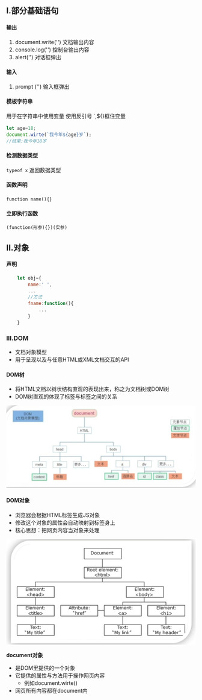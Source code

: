## I.部分基础语句

#### 输出
1. document.write('') 文档输出内容
2. console.log('') 控制台输出内容
3. alert('') 对话框弹出
#### 输入
1. prompt ('')  输入框弹出

#### 模板字符串
用于在字符串中使用变量
使用反引号 `,${}框住变量

```js
let age=18;
document.wirte(`我今年${age}岁`);
//结果:我今年18岁
```

#### 检测数据类型
```typeof x```
返回数据类型

#### 函数声明
```function name(){}```

#### 立即执行函数
```(function(形参){})(实参)```


## II.对象

#### 声明
```js
    let obj={
        name:' ',
        ...
        //方法
        fname:function(){
            ...
        }
    }

```

### III.DOM
- 文档对象模型
- 用于呈现以及与任意HTML或XML文档交互的API


#### DOM树
- 将HTML文档以树状结构直观的表现出来，称之为文档树或DOM树
- DOM树直观的体现了标签与标签之间的关系

![](./img/JavaScript/DOMtree.png)


#### DOM对象
- 浏览器会根据HTML标签生成JS对象
- 修改这个对象的属性会自动映射到标签身上
- 核心思想：把网页内容当对象来处理 

![](./img/JavaScript/DOMobj.png)

**document对象**  
- 是DOM里提供的一个对象
- 它提供的属性与方法用于操作网页内容
  - 例如document.wirte()
- 网页所有内容都在document内